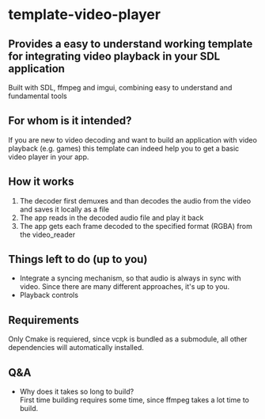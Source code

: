 # template-video-player
## Provides a easy to understand working template for integrating video playback in your SDL application
Built with SDL, ffmpeg and imgui, combining easy to understand and fundamental tools
## For whom is it intended?
If you are new to video decoding and want to build an application with video playback (e.g. games) this template can indeed help you to get a basic video player in your app.
## How it works
1) The decoder first demuxes and than decodes the audio from the video and saves it locally as a file
2) The app reads in the decoded audio file and play it back
3) The app gets each frame decoded to the specified format (RGBA) from the video_reader
## Things left to do (up to you)
- Integrate a syncing mechanism, so that audio is always in sync with video. Since there are many different approaches, it's up to you.
- Playback controls
## Requirements
Only Cmake is requiered, since vcpk is bundled as a submodule, all other dependencies will automatically installed.
## Q&A
- Why does it takes so long to build? \
First time building requires some time, since ffmpeg takes a lot time to build.